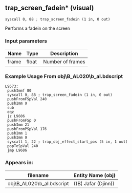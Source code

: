 ## trap_screen_fadein* (visual)

`syscall 0, 88 ; trap_screen_fadein (1 in, 0 out)`

Performs a fadein on the screen

### Input parameters
| Name | Type | Description
|------|------|------------
| frame   | float   | Number of frames


### Example Usage From obj\B_AL020\b_al.bdscript
```plaintext
L9573:
 pushImmf 80
 syscall 0, 88 ; trap_screen_fadein (1 in, 0 out)
 pushFromFSpVal 240
 pushImm 0
 sub 
 eqz 
 jz L9606
 pushFromFSp 0
 pushImm 21
 pushFromPSpVal 176
 pushImm 1
 pushImm 0
 syscall 1, 22 ; trap_obj_effect_start_pos (5 in, 1 out)
 popToSpVal 240
 jmp L9606
```


### Appears in:
| filename | Entity Name (obj)
|----------|-------------
| obj\B_AL020\b_al.bdscript       | ((B) Jafar (Djinn))          



